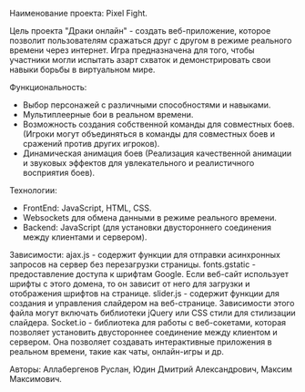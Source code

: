 Наименование проекта: Pixel Fight.

Цель проекта "Драки онлайн" - создать веб-приложение, которое позволит пользователям сражаться друг с другом в режиме реального времени через интернет. Игра предназначена для того, чтобы участники могли испытать азарт схваток и демонстрировать свои навыки борьбы в виртуальном мире.

Функциональность:
- Выбор персонажей с различными способностями и навыками.
- Мультиплеерные бои в реальном времени.
- Возможность создания собственной команды для совместных боев.(Игроки могут объединяться в команды для совместных боев и сражений против других игроков).
- Динамическая анимация боев (Реализация качественной анимации и звуковых эффектов для увлекательного и реалистичного восприятия боев).

Технологии:
- FrontEnd: JavaScript, HTML, CSS. 
- Websockets для обмена данными в режиме реального времени.
- Backend: JavaScript (для установки двустороннего соединения между клиентами и сервером).

Зависимости:
ajax.js - содержит функции для отправки асинхронных запросов на сервер без перезагрузки страницы. 
fonts.gstatic - предоставление доступа к шрифтам Google. Если веб-сайт использует шрифты с этого домена, то он зависит от него для загрузки и отображения шрифтов на странице.
slider.js - содержит функции для создания и управления слайдером на веб-странице. Зависимости этого файла могут включать библиотеки jQuery или CSS стили для стилизации слайдера.
Socket.io - библиотека для работы с веб-сокетами, которая позволяет установить двустороннее соединение между клиентом и сервером. Она позволяет создавать интерактивные приложения в реальном времени, такие как чаты, онлайн-игры и др.

Авторы: Аллабергенов Руслан, Юдин Дмитрий Александрович, Максим Максимович.

